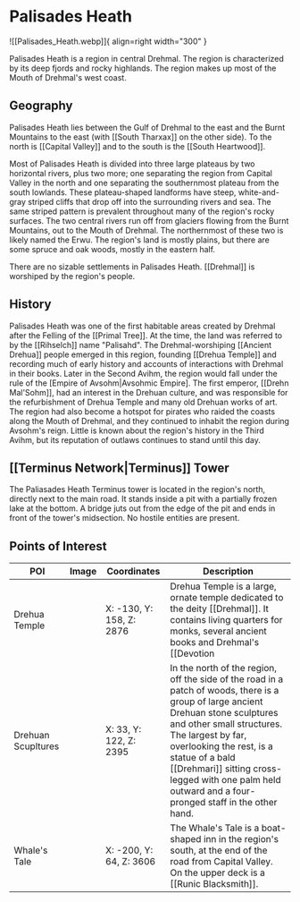 # Palisades Heath

![[Palisades_Heath.webp]]{ align=right width="300" }

Palisades Heath is a region in central Drehmal. The region is characterized by its deep fjords and rocky highlands. The region makes up most of the Mouth of Drehmal's west coast.

## Geography

Palisades Heath lies between the Gulf of Drehmal to the east and the Burnt Mountains to the east (with [[South Tharxax]] on the other side). To the north is [[Capital Valley]] and to the south is the [[South Heartwood]].

Most of Palisades Heath is divided into three large plateaus by two horizontal rivers, plus two more; one separating the region from Capital Valley in the north and one separating the southernmost plateau from the south lowlands. These plateau-shaped landforms have steep, white-and-gray striped cliffs that drop off into the surrounding rivers and sea. The same striped pattern is prevalent throughout many of the region's rocky surfaces. The two central rivers run off from glaciers flowing from the Burnt Mountains, out to the Mouth of Drehmal. The northernmost of these two is likely named the Erwu. The region's land is mostly plains, but there are some spruce and oak woods, mostly in the eastern half.

There are no sizable settlements in Palisades Heath. [[Drehmal]] is worshiped by the region's people.

## History

Palisades Heath was one of the first habitable areas created by Drehmal after the Felling of the [[Primal Tree]]. At the time, the land was referred to by the [[Rihselch]] name "Palisahd". The Drehmal-worshiping [[Ancient Drehua]] people emerged in this region, founding [[Drehua Temple]] and recording much of early history and accounts of interactions with Drehmal in their books. Later in the Second Avihm, the region would fall under the rule of the [Empire of Avsohm|Avsohmic Empire]. The first emperor, [[Drehn Mal'Sohm]], had an interest in the Drehuan culture, and was responsible for the refurbishment of Drehua Temple and many old Drehuan works of art. The region had also become a hotspot for pirates who raided the coasts along the Mouth of Drehmal, and they continued to inhabit the region during Avsohm's reign. Little is known about the region's history in the Third Avihm, but its reputation of outlaws continues to stand until this day.

## [[Terminus Network|Terminus]] Tower

The Paliasades Heath Terminus tower is located in the region's north, directly next to the main road. It stands inside a pit with a partially frozen lake at the bottom. A bridge juts out from the edge of the pit and ends in front of the tower's midsection. No hostile entities are present.

## Points of Interest

| POI | Image | Coordinates | Description |
|-|-|-|-|
| Drehua Temple |  | X: -130, Y: 158, Z: 2876 | Drehua Temple is a large, ornate temple dedicated to the deity [[Drehmal]]. It contains living quarters for monks, several ancient books and Drehmal's [[Devotion|devotion]] altar. The temple was founded by the ancient Drehua, but it was renovated more than a millenium later with funds from the Avsohmic emperor Drehn Mal'Sohm. |
| Drehuan Scupltures |  | X: 33, Y: 122, Z: 2395 | In the north of the region, off the side of the road in a patch of woods, there is a group of large ancient Drehuan stone sculptures and other small structures. The largest by far, overlooking the rest, is a statue of a bald [[Drehmari]] sitting cross-legged with one palm held outward and a four-pronged staff in the other hand.
| Whale's Tale |  | X: -200, Y: 64, Z: 3606 | The Whale's Tale is a boat-shaped inn in the region's south, at the end of the road from Capital Valley. On the upper deck is a [[Runic Blacksmith]]. |
